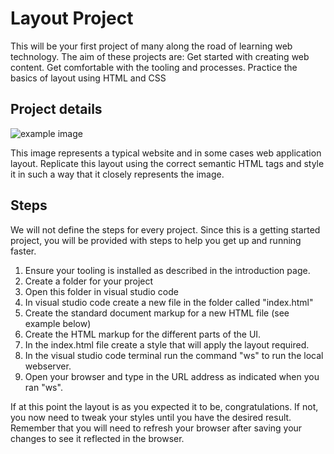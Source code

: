 # Layout Project
This will be your first project of many along the road of learning web technology. The aim of these projects are:
Get started with creating web content.
Get comfortable with the tooling and processes.
Practice the basics of layout using HTML and CSS

## Project details
![example image](https://github.com/caperaven/training/blob/master/images/layout.svg)

This image represents a typical website and in some cases web application layout. Replicate this layout using the correct semantic HTML tags and style it in such a way that it closely represents the image.

## Steps
We will not define the steps for every project.
Since this is a getting started project, you will be provided with steps to help you get up and running faster.

1. Ensure your tooling is installed as described in the introduction page.
1. Create a folder for your project
1. Open this folder in visual studio code
1. In visual studio code create a new file in the folder called "index.html"
1. Create the standard document markup for a new HTML file (see example below)
1. Create the HTML markup for the different parts of the UI.
1. In the index.html file create a style that will apply the layout required.
1. In the visual studio code terminal run the command "ws" to run the local webserver.
1. Open your browser and type in the URL address as indicated when you ran "ws".

If at this point the layout is as you expected it to be, congratulations.
If not, you now need to tweak your styles until you have the desired result. Remember that you will need to refresh your browser after saving your changes to see it reflected in the browser.

